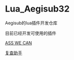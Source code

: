 # Lua_Aegisub32
Aegisub的lua插件开发仓库

目前已经开发可使用的插件

[ASS WE CAN](https://github.com/chenxuan353/Lua_Aegisub32/tree/master/ASS%20WE%20CAN-%E5%B7%B2%E5%8F%91%E5%B8%83%E7%89%88%E6%9C%AC%E5%AD%98%E6%A1%A3)

[复查助手](https://github.com/chenxuan353/Lua_Aegisub32/tree/master/%E5%A4%8D%E6%9F%A5%E5%8A%A9%E6%89%8B-%E5%B7%B2%E5%8F%91%E5%B8%83%E7%89%88%E6%9C%AC%E5%AD%98%E6%A1%A3)

